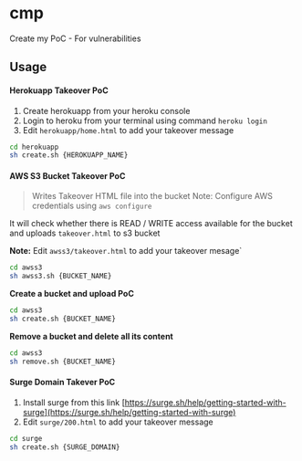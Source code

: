 # cmp
Create my PoC - For vulnerabilities

## Usage

#### Herokuapp Takeover PoC

1. Create herokuapp from your heroku console
2. Login to heroku from your terminal using command `heroku login`
3. Edit `herokuapp/home.html` to add your takeover message

```bash
cd herokuapp
sh create.sh {HEROKUAPP_NAME} 
```

#### AWS S3 Bucket Takeover PoC

> Writes Takeover HTML file into the bucket
> Note: Configure AWS credentials using `aws configure`

It will check whether there is READ / WRITE access available for the bucket and uploads `takeover.html` to s3 bucket

**Note:** Edit `awss3/takeover.html` to add your takeover mesage`

```bash
cd awss3
sh awss3.sh {BUCKET_NAME}
```

**Create a bucket and upload PoC**

```bash
cd awss3
sh create.sh {BUCKET_NAME}
```

**Remove a bucket and delete all its content**

```bash
cd awss3
sh remove.sh {BUCKET_NAME}
```


#### Surge Domain Takever PoC

1. Install surge from this link [https://surge.sh/help/getting-started-with-surge](https://surge.sh/help/getting-started-with-surge)
2. Edit `surge/200.html` to add your takeover message

```bash
cd surge
sh create.sh {SURGE_DOMAIN}
```

